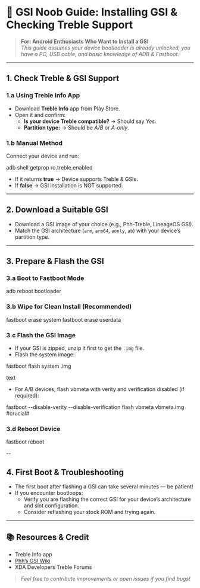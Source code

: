 # 🚀 GSI Noob Guide: Installing GSI & Checking Treble Support 

> **For: Android Enthusiasts Who Want to Install a GSI**  
> _This guide assumes your device bootloader is already unlocked, you have a PC, USB cable, and basic knowledge of ADB & Fastboot._

---

## 1. Check Treble & GSI Support

### 1.a Using Treble Info App  
- Download **Treble Info** app from Play Store.  
- Open it and confirm:  
  - **Is your device Treble compatible?** → Should say _Yes_.  
  - **Partition type:** → Should be _A/B_ or _A-only_.

### 1.b Manual Method  
Connect your device and run:

adb shell getprop ro.treble.enabled

- If it returns **true** → Device supports Treble & GSIs.  
- If **false** → GSI installation is NOT supported.

---

## 2. Download a Suitable GSI

- Download a GSI image of your choice (e.g., Phh-Treble, LineageOS GSI).  
- Match the GSI architecture (`arm`, `arm64`, `aonly`, `ab`) with your device’s partition type.

---

## 3.  Prepare & Flash the GSI

### 3.a Boot to Fastboot Mode

adb reboot bootloader


### 3.b Wipe for Clean Install (Recommended)

fastboot erase system
fastboot erase userdata


### 3.c Flash the GSI Image

- If your GSI is zipped, unzip it first to get the `.img` file.  
- Flash the system image:

fastboot flash system <gsi-image-name>.img

text

- For A/B devices, flash vbmeta with verity and verification disabled (if required):

fastboot --disable-verity --disable-verification flash vbmeta vbmeta.img   #crucial#


### 3.d Reboot Device

fastboot reboot

--

## 4.  First Boot & Troubleshooting

- The first boot after flashing a GSI can take several minutes — be patient!  
- If you encounter bootloops:  
  - Verify you are flashing the correct GSI for your device’s architecture and slot configuration.  
  - Consider reflashing your stock ROM and trying again.

---

## 📚 Resources & Credit

- Treble Info app  
- [Phh’s GSI Wiki](https://github.com/phhusson/treble_experimentations/wiki)  
- XDA Developers Treble Forums  

> _Feel free to contribute improvements or open issues if you find bugs!_
